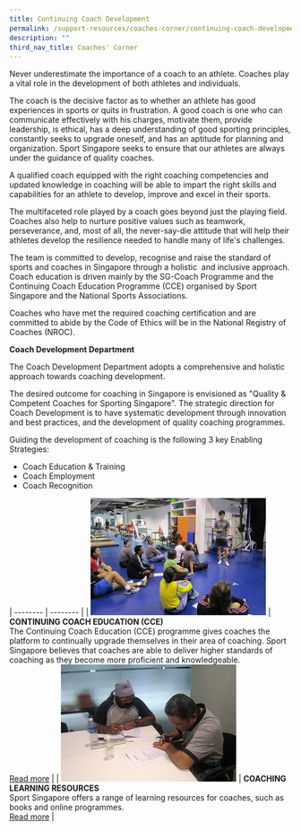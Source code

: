 ```yaml
---
title: Continuing Coach Development
permalink: /support-resources/coaches-corner/continuing-coach-development/
description: ""
third_nav_title: Coaches' Corner
---
```

Never underestimate the importance of a coach to an athlete. Coaches play a vital role in the development of both athletes and individuals.

The coach is the decisive factor as to whether an athlete has good experiences in sports or quits in frustration. A good coach is one who can communicate effectively with his charges, motivate them, provide leadership, is ethical, has a deep understanding of good sporting principles, constantly seeks to upgrade oneself, and has an aptitude for planning and organization. Sport Singapore seeks to ensure that our athletes are always under the guidance of quality coaches.  
  
A qualified coach equipped with the right coaching competencies and updated knowledge in coaching will be able to impart the right skills and capabilities for an athlete to develop, improve and excel in their sports.  
  
The multifaceted role played by a coach goes beyond just the playing field. Coaches also help to nurture positive values such as teamwork, perseverance, and, most of all, the never-say-die attitude that will help their athletes develop the resilience needed to handle many of life's challenges.  
  
The team is committed to develop, recognise and raise the standard of sports and coaches in Singapore through a holistic  and inclusive approach. Coach education is driven mainly by the SG-Coach Programme and the Continuing Coach Education Programme (CCE) organised by Sport Singapore and the National Sports Associations.

Coaches who have met the required coaching certification and are committed to abide by the Code of Ethics will be in the National Registry of Coaches (NROC). 

**Coach Development Department**

The Coach Development Department adopts a comprehensive and holistic approach towards coaching development.

The desired outcome for coaching in Singapore is envisioned as "Quality & Competent Coaches for Sporting Singapore". The strategic direction for Coach Development is to have systematic development through innovation and best practices, and the development of quality coaching programmes.

Guiding the development of coaching is the following 3 key Enabling Strategies:  

*   Coach Education & Training
*   Coach Employment
*   Coach Recognition


| -------- | -------- | 
| ![](/images/Support/Coache's%20Corner/Continuing%20Coach%20Development/ccemed_ball.jpeg)     | **CONTINUING COACH EDUCATION (CCE)**<br>The Continuing Coach Education (CCE) programme gives coaches the platform to continually upgrade themselves in their area of coaching. Sport Singapore believes that coaches are able to deliver higher standards of coaching as they become more proficient and knowledgeable.<br>[Read more](/coaches-corner/continuing-coach-development/continuing-coach-education-cce/)     | 
| ![](/images/Support/Coache's%20Corner/Continuing%20Coach%20Development/CCE_resource.jpeg)     | **COACHING LEARNING RESOURCES**<br>Sport Singapore offers a range of learning resources for coaches, such as books and online programmes.<br>[Read more](/coaches-corner/continuing-coach-development/coaching-learning-resources/)  |